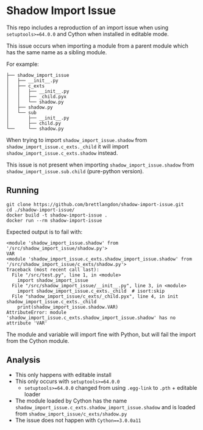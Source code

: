 # Shadow Import Issue

This repo includes a reproduction of an import issue when using `setuptools>=64.0.0` and Cython when installed in editable mode.

This issue occurs when importing a module from a parent module which has the same name as a sibling module.

For example:

```
├── shadow_import_issue
│   ├── __init__.py
│   ├── c_exts
│   │   ├── __init__.py
│   │   ├── _child.pyx
│   │   └── shadow.py
│   ├── shadow.py
│   └── sub
│       ├── __init__.py
│       ├── child.py
└──     └── shadow.py
```

When trying to import `shadow_import_issue.shadow` from `shadow_import_issue.c_exts._child` it will import `shadow_import_issue.c_exts.shadow` instead.

This issue is not present when importing `shadow_import_issue.shadow` from `shadow_import_issue.sub.child` (pure-python version).

## Running

``` shell
git clone https://github.com/brettlangdon/shadow-import-issue.git
cd ./shadow-import-issue/
docker build -t shadow-import-issue .
docker run --rm shadow-import-issue
```

Expected output is to fail with:

```
<module 'shadow_import_issue.shadow' from '/src/shadow_import_issue/shadow.py'>
VAR
<module 'shadow_import_issue.c_exts.shadow_import_issue.shadow' from '/src/shadow_import_issue/c_exts/shadow.py'>
Traceback (most recent call last):
  File "/src/test.py", line 1, in <module>
    import shadow_import_issue
  File "/src/shadow_import_issue/__init__.py", line 3, in <module>
    import shadow_import_issue.c_exts._child  # isort:skip
  File "shadow_import_issue/c_exts/_child.pyx", line 4, in init shadow_import_issue.c_exts._child
    print(shadow_import_issue.shadow.VAR)
AttributeError: module 'shadow_import_issue.c_exts.shadow_import_issue.shadow' has no attribute 'VAR'
```

The module and variable will import fine with Python, but will fail the import from the Cython module.


## Analysis

- This only happens with editable install
- This only occurs with `setuptools>=64.0.0`
   - `setuptools>=64.0.0` changed from using `.egg-link` to `.pth` + editable loader
- The module loaded by Cython has the name `shadow_import_issue.c_exts.shadow_import_issue.shadow` and is loaded from `shadow_import_issue/c_exts/shadow.py`
- The issue does not happen with `Cython==3.0.0a11`
